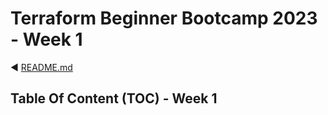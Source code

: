 # Terraform Beginner Bootcamp 2023 - Week 1

:arrow_backward: [README.md](../README.md) 

## Table Of Content (TOC) - Week 1


